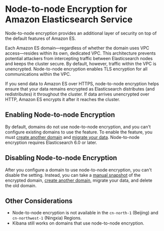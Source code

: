 # Node\-to\-node Encryption for Amazon Elasticsearch Service<a name="ntn"></a>

Node\-to\-node encryption provides an additional layer of security on top of the default features of Amazon ES\.

Each Amazon ES domain—regardless of whether the domain uses VPC access—resides within its own, dedicated VPC\. This architecture prevents potential attackers from intercepting traffic between Elasticsearch nodes and keeps the cluster secure\. By default, however, traffic within the VPC is unencrypted\. Node\-to\-node encryption enables TLS encryption for all communications within the VPC\. 

If you send data to Amazon ES over HTTPS, node\-to\-node encryption helps ensure that your data remains encrypted as Elasticsearch distributes \(and redistributes\) it throughout the cluster\. If data arrives unencrypted over HTTP, Amazon ES encrypts it after it reaches the cluster\.

## Enabling Node\-to\-node Encryption<a name="enabling-ntn"></a>

By default, domains do not use node\-to\-node encryption, and you can't configure existing domains to use the feature\. To enable the feature, you must [create another domain](es-createupdatedomains.md#es-createdomains) and [migrate your data](es-version-migration.md#snapshot-based-migration)\. Node\-to\-node encryption requires Elasticsearch 6\.0 or later\.

## Disabling Node\-to\-node Encryption<a name="disabling-ntn"></a>

After you configure a domain to use node\-to\-node encryption, you can't disable the setting\. Instead, you can take a [manual snapshot](es-managedomains-snapshots.md) of the encrypted domain, [create another domain](es-createupdatedomains.md#es-createdomains), migrate your data, and delete the old domain\.

## Other Considerations<a name="ntn-considerations"></a>
+ Node\-to\-node encryption is not available in the `cn-north-1` \(Beijing\) and `cn-northwest-1` \(Ningxia\) Regions\.
+ Kibana still works on domains that use node\-to\-node encryption\.